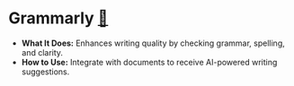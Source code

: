 # Grammarly [🔗](https://www.grammarly.com)
* **What It Does:** Enhances writing quality by checking grammar, spelling, and clarity.
* **How to Use:** Integrate with documents to receive AI-powered writing suggestions.